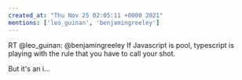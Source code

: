 ```yaml
---
created_at: "Thu Nov 25 02:05:11 +0000 2021"
mentions: ['leo_guinan', 'benjamingreeley']
---
```


RT @leo_guinan: @benjamingreeley If Javascript is pool, typescript is playing with the rule that you have to call your shot.

But it's an i…
